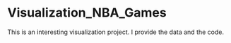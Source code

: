 # Visualization_NBA_Games
This is an interesting visualization project. I provide the data and the code.
